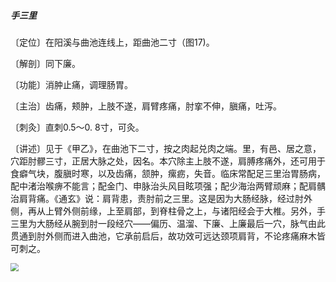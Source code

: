 ##### 手三里

〔定位〕在阳溪与曲池连线上，距曲池二寸（图17)。

〔解剖〕同下廉。

〔功能〕消肿止痛，调理肠胃。

〔主治〕齿痛，颊肿，上肢不遂，肩臂疼痛，肘挛不伸，䐜痛，吐泻。

〔刺灸〕直刺0.5〜0. 8寸，可灸。

〔讲述〕见于《甲乙》，在曲池下二寸，按之肉起兑肉之端。里，有邑、居之意，穴距肘髎三寸，正居大脉之处，因名。本穴除主上肢不遂，肩膊疼痛外，还可用于食癖气块，腹䐜时寒，以及齿痛，颔肿，瘰疬，失音。临床常配足三里治胃肠病，配中渚治喉痹不能言；配金门、申脉治头风目眩项强；配少海治两臂顽麻；配肩髃治肩背痛。《通玄》说：肩背患，责肘前之三里。这是因为大肠经脉，经过肘外侧，再从上臂外侧前缘，上至肩部，到脊柱骨之上，与诸阳经会于大椎。另外，手三里为大肠经从腕到肘一段经穴——偏历、温溜、下廉、上廉最后一穴，脉气由此贯通到肘外侧而进入曲池，它承前启后，故功效可远达颈项肩背，不论疼痛麻木皆可刺之。

<img src="./img/图16、17.jpg" style="zoom:80%;" />

